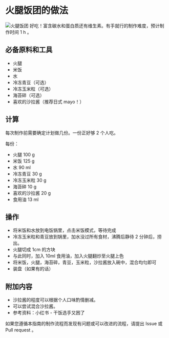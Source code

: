 # 火腿饭团的做法

![火腿饭团](./饭团.png)
好吃！富含碳水和蛋白质还有维生素。有手就行的制作难度，预计制作时间 1 h 。

## 必备原料和工具

- 火腿
- 米饭
- 水
- 冷冻青豆（可选）
- 冷冻玉米粒（可选）
- 海苔碎（可选）
- 喜欢的沙拉酱（推荐日式 mayo！）

## 计算

每次制作前需要确定计划做几份。一份正好够 2 个人吃。

每份：

- 火腿 100 g
- 米饭 125 g
- 水 90 ml
- 冷冻青豆 30 g
- 冷冻玉米粒 30 g
- 海苔碎 10 g
- 喜欢的沙拉酱 20 g
- 食用油 13 ml

## 操作

- 将米饭和水放到电饭锅里，点击米饭模式，等待完成
- 冷冻玉米粒和青豆放到锅里，加水没过所有食材，沸腾后静待 2 分钟后，捞出。
- 火腿切成 1cm 的方块
- 与此同时，加入 10ml 食用油，加入火腿翻炒至火腿上色
- 将米饭，火腿，海苔碎，青豆，玉米粒，沙拉酱放入碗中，混合均匀即可
- 装盘（如果有的话）

## 附加内容

- 沙拉酱的程度可以根据个人口味酌情删减。
- 可以尝试混合沙拉酱。
- 参考资料：小红书 - 干饭选手又困了

如果您遵循本指南的制作流程而发现有问题或可以改进的流程，请提出 Issue 或 Pull request 。

